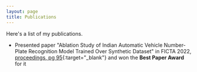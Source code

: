 ```yaml
---
layout: page
title: Publications
---
```


Here's a list of my publications. 


* Presented paper "Ablation Study of Indian Automatic Vehicle Number-Plate Recognition Model Trained Over Synthetic Dataset" in FICTA 2022, [proceedings, pg 95](https://drive.google.com/file/d/1NXflUdDin_cNpygaHwHuFVrUhPNIwd_O/view){:target="_blank"} and won the **Best Paper Award** for it 
<!-- <br><br>
<a href="https://info.flagcounter.com/Zl3n"><img src="https://s11.flagcounter.com/count2/Zl3n/bg_FFFFFF/txt_000000/border_CCCCCC/columns_2/maxflags_10/viewers_0/labels_0/pageviews_0/flags_0/percent_0/" alt="Flag Counter" border="0"></a> -->